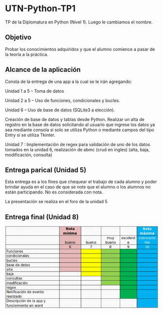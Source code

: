 # UTN-Python-TP1
TP de la Diplomatura en Python (Nivel 1).  Luego le cambiamos el nombre.

## Objetivo
Probar los conocimientos adquiridos y que el alumno comience a pasar de la teoría a la práctica.

## Alcance de la aplicación
Consta de la entrega de una app a la cual se le irán agregando:

Unidad 1 a 5 – Toma de datos

Unidad 2 a 5 – Uso de funciones, condicionales y bucles.

Unidad 6 – Uso de base de datos (SQLite3 a elección).

Creación de base de datos y tablas desde Python.
Realizar un alta de registro en la base de datos solicitando al usuario que ingrese los datos ya sea mediante consola si solo se utiliza Python o mediante campos del tipo Entry si se utiliza Tkinter.

Unidad 7 : Implementación de regex para validación de uno de los datos tomados en la unidad 6, realización de abmc (crud en ingles) (alta, baja, modificación, consulta)

## Entrega parical (Unidad 5)
Esta entrega es a los fines que chequear el trabajo de cada alumno y poder brindar ayuda en el caso de que se note que el alumno o los alumnos no están participando. No es considerada con nota.

La presentación se realiza en el foro de la unidad 5

## Entrega final (Unidad 8)

![alt text](imgs/Evaluacion.jpg)
